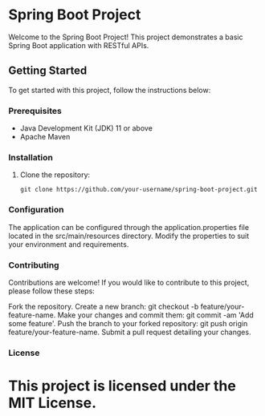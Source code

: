 # Spring Boot Project

Welcome to the Spring Boot Project! This project demonstrates a basic Spring Boot application with RESTful APIs.

## Getting Started

To get started with this project, follow the instructions below:

### Prerequisites

- Java Development Kit (JDK) 11 or above
- Apache Maven

### Installation

1. Clone the repository:

   ```shell
   git clone https://github.com/your-username/spring-boot-project.git
   
### Configuration
The application can be configured through the application.properties file located in the src/main/resources directory. Modify the properties to suit your environment and requirements.

### Contributing
Contributions are welcome! If you would like to contribute to this project, please follow these steps:

Fork the repository.
Create a new branch: git checkout -b feature/your-feature-name.
Make your changes and commit them: git commit -am 'Add some feature'.
Push the branch to your forked repository: git push origin feature/your-feature-name.
Submit a pull request detailing your changes.
### License
# This project is licensed under the MIT License.
